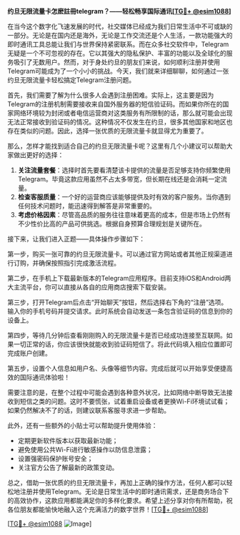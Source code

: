 **约旦无限流量卡怎麽註冊telegram？——轻松畅享国际通讯[[TG💪+ @esim1088](https://t.me/s/esim1088)]**

在当今这个数字化飞速发展的时代，社交媒体已经成为我们日常生活中不可或缺的一部分。无论是在国内还是海外，无论是工作交流还是个人生活，一款功能强大的即时通讯工具总能让我们与世界保持紧密联系。而在众多社交软件中，Telegram无疑是一个不可忽视的存在。它以其强大的隐私保护、丰富的功能以及全球化的服务吸引了无数用户。然而，对于身处约旦的朋友们来说，如何顺利注册并使用Telegram可能成为了一个小小的挑战。今天，我们就来详细聊聊，如何通过一张约旦无限流量卡轻松搞定Telegram注册问题。

首先，我们需要了解为什么很多人会遇到注册困难。实际上，这主要是因为Telegram的注册机制需要接收来自国外服务器的短信验证码。而如果你所在的国家网络环境较为封闭或者电信运营商对这类服务有所限制的话，那么就可能会出现无法正常接收到验证码的情况。这种情况不仅发生在约旦，很多其他国家和地区也存在类似的问题。因此，选择一张优质的无限流量卡就显得尤为重要了。

那么，怎样才能找到适合自己的约旦无限流量卡呢？这里有几个小建议可以帮助大家做出更好的选择：

1. **关注流量套餐**：选择时首先要看清楚该卡提供的流量是否足够支持你频繁使用Telegram。毕竟这款应用虽然不占太多带宽，但长期在线还是会消耗一定流量。
2. **检查客服质量**：一个好的运营商应该能够提供及时有效的客户服务。当你遇到任何技术问题时，能迅速得到解答是非常重要的。
3. **考虑价格因素**：尽管高品质的服务往往意味着更高的成本，但是市场上仍然有不少性价比高的产品可供挑选。根据自身预算合理规划是关键所在。

接下来，让我们进入正题——具体操作步骤如下：

第一步，购买一张可靠的约旦无限流量卡。可以通过官方网站或者其他正规渠道进行订购，并确保按照指引完成激活流程。

第二步，在手机上下载最新版本的Telegram应用程序。目前支持iOS和Android两大主流平台，你可以直接从各自的应用商店搜索下载安装。

第三步，打开Telegram后点击“开始聊天”按钮，然后选择右下角的“注册”选项。输入你的手机号码并提交请求。此时系统会自动发送一条包含验证码的信息到你的设备上。

第四步，等待几分钟后查看刚刚购入的无限流量卡是否已经成功连接至互联网。如果一切正常的话，你应该很快就能收到验证码短信了。将此代码填入相应位置即可完成账户创建。

第五步，设置个人信息如用户名、头像等细节内容。完成后就可以开始享受便捷高效的国际通讯体验啦！

需要注意的是，在整个过程中可能会遇到各种意外状况，比如网络中断导致无法接收到短信之类的问题。这时不要慌张，试着重启设备或者更换Wi-Fi环境试试看；如果仍然解决不了的话，则建议联系客服寻求进一步帮助。

此外，还有一些额外的小贴士可以帮助提升使用体验：

- 定期更新软件版本以获取最新功能；
- 避免使用公共Wi-Fi进行敏感操作以防信息泄露；
- 设置强密码保护账号安全；
- 关注官方公告了解最新的政策变动。

总之，借助一张优质的约旦无限流量卡，再加上正确的操作方法，任何人都可以轻松地注册并使用Telegram。无论是日常生活中的即时通讯需求，还是商务场合下的高效协作，这款应用都能满足你的多样化要求。希望上述分享对你有所帮助，祝各位朋友都能愉快地融入这个充满活力的数字世界！[[TG💪+ @esim1088](https://t.me/s/esim1088)]

[[TG💪+ @esim1088](https://t.me/s/esim1088) ![Image](https://i.postimg.cc/4NQfJmqS/Snipaste-2025-05-13-00-14-12.png)]